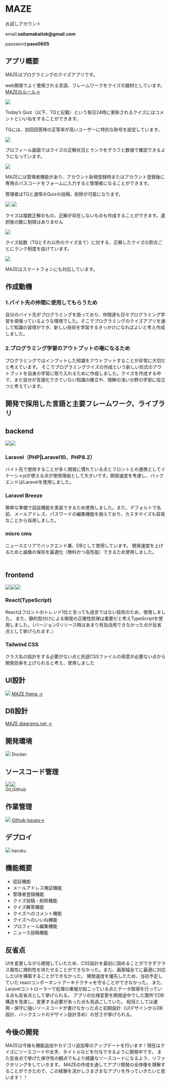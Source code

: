 <h1>MAZE</h1>
<p>お試しアカウント</p>
<p>email:<strong>saitamakaitok@gmail.com</strong></p>
<p>password:<strong>pass0605</strong></p>
<h2>アプリ概要</h2>
MAZEはプログラミングのクイズアプリです。

web開発でよく使用される言語、フレームワークをクイズの題材としています。
<a href="https://maze-p-quiz-272cda03fda0.herokuapp.com/">MAZEのルール→</a>

<img src="https://private-user-images.githubusercontent.com/134667077/311484121-0dc2634c-de51-495e-9583-8ff0d0809e00.png?jwt=eyJhbGciOiJIUzI1NiIsInR5cCI6IkpXVCJ9.eyJpc3MiOiJnaXRodWIuY29tIiwiYXVkIjoicmF3LmdpdGh1YnVzZXJjb250ZW50LmNvbSIsImtleSI6ImtleTUiLCJleHAiOjE3MTAwNDY2MjIsIm5iZiI6MTcxMDA0NjMyMiwicGF0aCI6Ii8xMzQ2NjcwNzcvMzExNDg0MTIxLTBkYzI2MzRjLWRlNTEtNDk1ZS05NTgzLThmZjBkMDgwOWUwMC5wbmc_WC1BbXotQWxnb3JpdGhtPUFXUzQtSE1BQy1TSEEyNTYmWC1BbXotQ3JlZGVudGlhbD1BS0lBVkNPRFlMU0E1M1BRSzRaQSUyRjIwMjQwMzEwJTJGdXMtZWFzdC0xJTJGczMlMkZhd3M0X3JlcXVlc3QmWC1BbXotRGF0ZT0yMDI0MDMxMFQwNDUyMDJaJlgtQW16LUV4cGlyZXM9MzAwJlgtQW16LVNpZ25hdHVyZT1kNGVhYzkxNDEwZTA1YzRmYjExZTQ5NDE3NjQwYzc0OTc1MzQyOWYzNmU2NGZjM2EzODAxZjI1NjQyZDcyZDkzJlgtQW16LVNpZ25lZEhlYWRlcnM9aG9zdCZhY3Rvcl9pZD0wJmtleV9pZD0wJnJlcG9faWQ9MCJ9.zy-ByoDEB5Xg0wCjFgJqgu1aXk8Nnc126hvFXCabANs"/>

Today’s Quiz（以下、TQと記載）という毎日24時に更新されるクイズにはコメントといいねをすることができます。

TQには、初回回答時の正答率が高いユーザーに特別な称号を設定しています。

<img src="https://private-user-images.githubusercontent.com/134667077/311484093-5c522afe-58e7-497a-96e9-c7cec7459a9b.png?jwt=eyJhbGciOiJIUzI1NiIsInR5cCI6IkpXVCJ9.eyJpc3MiOiJnaXRodWIuY29tIiwiYXVkIjoicmF3LmdpdGh1YnVzZXJjb250ZW50LmNvbSIsImtleSI6ImtleTUiLCJleHAiOjE3MTAwNDY2MjIsIm5iZiI6MTcxMDA0NjMyMiwicGF0aCI6Ii8xMzQ2NjcwNzcvMzExNDg0MDkzLTVjNTIyYWZlLTU4ZTctNDk3YS05NmU5LWM3Y2VjNzQ1OWE5Yi5wbmc_WC1BbXotQWxnb3JpdGhtPUFXUzQtSE1BQy1TSEEyNTYmWC1BbXotQ3JlZGVudGlhbD1BS0lBVkNPRFlMU0E1M1BRSzRaQSUyRjIwMjQwMzEwJTJGdXMtZWFzdC0xJTJGczMlMkZhd3M0X3JlcXVlc3QmWC1BbXotRGF0ZT0yMDI0MDMxMFQwNDUyMDJaJlgtQW16LUV4cGlyZXM9MzAwJlgtQW16LVNpZ25hdHVyZT0wNDIwNWQwOWFlMjFkNDUyOWVlOGY5NGM0NzRkYTU2MzRmNmE3ZThjZmE1MTNjZTM2NmE0OTA0YWFiMGUxM2RlJlgtQW16LVNpZ25lZEhlYWRlcnM9aG9zdCZhY3Rvcl9pZD0wJmtleV9pZD0wJnJlcG9faWQ9MCJ9.RPRdPcEWFJKsKnAkgBFpgM7aH_oKm7V_cFxMop6dqXA"/>

プロフィール画面ではクイズの正解状況とランクをグラフと数値で確認できるようになっています。

<img src="https://private-user-images.githubusercontent.com/134667077/311484091-32836f36-1a26-4d6e-967e-2cbb2c88d614.png?jwt=eyJhbGciOiJIUzI1NiIsInR5cCI6IkpXVCJ9.eyJpc3MiOiJnaXRodWIuY29tIiwiYXVkIjoicmF3LmdpdGh1YnVzZXJjb250ZW50LmNvbSIsImtleSI6ImtleTUiLCJleHAiOjE3MTAwNDY2MjIsIm5iZiI6MTcxMDA0NjMyMiwicGF0aCI6Ii8xMzQ2NjcwNzcvMzExNDg0MDkxLTMyODM2ZjM2LTFhMjYtNGQ2ZS05NjdlLTJjYmIyYzg4ZDYxNC5wbmc_WC1BbXotQWxnb3JpdGhtPUFXUzQtSE1BQy1TSEEyNTYmWC1BbXotQ3JlZGVudGlhbD1BS0lBVkNPRFlMU0E1M1BRSzRaQSUyRjIwMjQwMzEwJTJGdXMtZWFzdC0xJTJGczMlMkZhd3M0X3JlcXVlc3QmWC1BbXotRGF0ZT0yMDI0MDMxMFQwNDUyMDJaJlgtQW16LUV4cGlyZXM9MzAwJlgtQW16LVNpZ25hdHVyZT04YzNmODExNzQxZjZiNWI4OGVjZWYwYmUzNTc1YTBmYjVkNzVjOTViZjI5OGEzOTBiNWUzYmQ2ZTNiNzUwMTgwJlgtQW16LVNpZ25lZEhlYWRlcnM9aG9zdCZhY3Rvcl9pZD0wJmtleV9pZD0wJnJlcG9faWQ9MCJ9.FWG1eOv39YJYISFezdzVsoIa6-lZ3FODuz_9sg394AU"/>

MAZEには管理者機能があり、アカウント新規登録時またはアカウント登録後に専用のパスコードをフォームに入力すると管理者になることができます。

管理者はTQと通常のQuizの投稿、削除が可能になります。

<img src="https://private-user-images.githubusercontent.com/134667077/311484373-a5cfb23f-ff14-48a7-b94a-05536a2dd918.png?jwt=eyJhbGciOiJIUzI1NiIsInR5cCI6IkpXVCJ9.eyJpc3MiOiJnaXRodWIuY29tIiwiYXVkIjoicmF3LmdpdGh1YnVzZXJjb250ZW50LmNvbSIsImtleSI6ImtleTUiLCJleHAiOjE3MTAwNDY5NzIsIm5iZiI6MTcxMDA0NjY3MiwicGF0aCI6Ii8xMzQ2NjcwNzcvMzExNDg0MzczLWE1Y2ZiMjNmLWZmMTQtNDhhNy1iOTRhLTA1NTM2YTJkZDkxOC5wbmc_WC1BbXotQWxnb3JpdGhtPUFXUzQtSE1BQy1TSEEyNTYmWC1BbXotQ3JlZGVudGlhbD1BS0lBVkNPRFlMU0E1M1BRSzRaQSUyRjIwMjQwMzEwJTJGdXMtZWFzdC0xJTJGczMlMkZhd3M0X3JlcXVlc3QmWC1BbXotRGF0ZT0yMDI0MDMxMFQwNDU3NTJaJlgtQW16LUV4cGlyZXM9MzAwJlgtQW16LVNpZ25hdHVyZT1iZGUzZjBhYzZmOTc0NTY1ODhiNGRhYzkyMzNkZmRlNGIzZmQxMzk1ZTY3NmZhN2ZiYTM2OTUzNTVhMjdjNWYyJlgtQW16LVNpZ25lZEhlYWRlcnM9aG9zdCZhY3Rvcl9pZD0wJmtleV9pZD0wJnJlcG9faWQ9MCJ9.xxH6_7PcNUziVT8qz4Fyg0vdcIvz9IgPqoMmHtV_E3o"/>

<img src="https://private-user-images.githubusercontent.com/134667077/311484374-2467d7dd-2b42-4c7f-b293-782e8f72b1ef.png?jwt=eyJhbGciOiJIUzI1NiIsInR5cCI6IkpXVCJ9.eyJpc3MiOiJnaXRodWIuY29tIiwiYXVkIjoicmF3LmdpdGh1YnVzZXJjb250ZW50LmNvbSIsImtleSI6ImtleTUiLCJleHAiOjE3MTAwNDY5NzIsIm5iZiI6MTcxMDA0NjY3MiwicGF0aCI6Ii8xMzQ2NjcwNzcvMzExNDg0Mzc0LTI0NjdkN2RkLTJiNDItNGM3Zi1iMjkzLTc4MmU4ZjcyYjFlZi5wbmc_WC1BbXotQWxnb3JpdGhtPUFXUzQtSE1BQy1TSEEyNTYmWC1BbXotQ3JlZGVudGlhbD1BS0lBVkNPRFlMU0E1M1BRSzRaQSUyRjIwMjQwMzEwJTJGdXMtZWFzdC0xJTJGczMlMkZhd3M0X3JlcXVlc3QmWC1BbXotRGF0ZT0yMDI0MDMxMFQwNDU3NTJaJlgtQW16LUV4cGlyZXM9MzAwJlgtQW16LVNpZ25hdHVyZT0wZjY5YTQwNWFhNGY5NzgwZjg5MWIzNWIzMmM4OWNiZDcwYTQ5N2IzNjgzOTQwMjgwZTkzN2Q4ODQ1NzEyMzdkJlgtQW16LVNpZ25lZEhlYWRlcnM9aG9zdCZhY3Rvcl9pZD0wJmtleV9pZD0wJnJlcG9faWQ9MCJ9.hN5M102h3Pl719-IUz_o-vUP-ok2zMiVnHphq0d9H80"/>

クイズは複数正解のもの、正解が存在しないものも作成することができます。選択肢の数に制限はありません

<img src="https://private-user-images.githubusercontent.com/134667077/311484492-2c62f4f4-0eb2-4904-8a88-8cae1f077e5b.png?jwt=eyJhbGciOiJIUzI1NiIsInR5cCI6IkpXVCJ9.eyJpc3MiOiJnaXRodWIuY29tIiwiYXVkIjoicmF3LmdpdGh1YnVzZXJjb250ZW50LmNvbSIsImtleSI6ImtleTUiLCJleHAiOjE3MTAwNDcyMDAsIm5iZiI6MTcxMDA0NjkwMCwicGF0aCI6Ii8xMzQ2NjcwNzcvMzExNDg0NDkyLTJjNjJmNGY0LTBlYjItNDkwNC04YTg4LThjYWUxZjA3N2U1Yi5wbmc_WC1BbXotQWxnb3JpdGhtPUFXUzQtSE1BQy1TSEEyNTYmWC1BbXotQ3JlZGVudGlhbD1BS0lBVkNPRFlMU0E1M1BRSzRaQSUyRjIwMjQwMzEwJTJGdXMtZWFzdC0xJTJGczMlMkZhd3M0X3JlcXVlc3QmWC1BbXotRGF0ZT0yMDI0MDMxMFQwNTAxNDBaJlgtQW16LUV4cGlyZXM9MzAwJlgtQW16LVNpZ25hdHVyZT1kMTI0NDVkYjFiYzYzNmY3NzE2N2IzMjZhZjA0ZDQ1MDU4MDM5M2JiM2JhZDRlNWZkNWU5ZmRjMjk5YzA0ZjkyJlgtQW16LVNpZ25lZEhlYWRlcnM9aG9zdCZhY3Rvcl9pZD0wJmtleV9pZD0wJnJlcG9faWQ9MCJ9.EuTSRcukl-kZYiKFsJkD0cWUAqWLPDxGCoUiRUEloSQ"/>

クイズ総数（TQとそれ以外のクイズ全て）に対する、正解したクイズの割合ごとにランク制度を設けています。

<img src="https://private-user-images.githubusercontent.com/134667077/311484092-3bface23-c395-439d-9488-22e38d45d7c7.png?jwt=eyJhbGciOiJIUzI1NiIsInR5cCI6IkpXVCJ9.eyJpc3MiOiJnaXRodWIuY29tIiwiYXVkIjoicmF3LmdpdGh1YnVzZXJjb250ZW50LmNvbSIsImtleSI6ImtleTUiLCJleHAiOjE3MTAwNDY2MjIsIm5iZiI6MTcxMDA0NjMyMiwicGF0aCI6Ii8xMzQ2NjcwNzcvMzExNDg0MDkyLTNiZmFjZTIzLWMzOTUtNDM5ZC05NDg4LTIyZTM4ZDQ1ZDdjNy5wbmc_WC1BbXotQWxnb3JpdGhtPUFXUzQtSE1BQy1TSEEyNTYmWC1BbXotQ3JlZGVudGlhbD1BS0lBVkNPRFlMU0E1M1BRSzRaQSUyRjIwMjQwMzEwJTJGdXMtZWFzdC0xJTJGczMlMkZhd3M0X3JlcXVlc3QmWC1BbXotRGF0ZT0yMDI0MDMxMFQwNDUyMDJaJlgtQW16LUV4cGlyZXM9MzAwJlgtQW16LVNpZ25hdHVyZT00OWI5ZDJiNzM1MWM2NmM3N2U3ZjRmZjg2YjI3MjcwNzE4Nzc3ODQ1NjdkNzUyNDhiODljYmJmMjFkZDg1MWQ2JlgtQW16LVNpZ25lZEhlYWRlcnM9aG9zdCZhY3Rvcl9pZD0wJmtleV9pZD0wJnJlcG9faWQ9MCJ9.O6rwjUz1vyYt4titCYt9CWjACZRgJZZcjUzBD5NpOvM"/>

MAZEはスマートフォンにも対応しています。

<h2>作成動機</h2>
<h3>1.バイト先の仲間に使用してもらうため</h3>
自分のバイト先がプログラミングを扱っており、仲間達も日々プログラミング学習を頑張っているような環境でした。そこでプログラミングのクイズアプリを通して知識の習得ができ、新しい技術を学習するきっかけになればよいと考え作成しました。
<h3>2.プログラミング学習のアウトプットの場になるため</h3>
プログラミングではインプットした知識をアウトプットすることが非常に大切だと考えています。
そこでプログラミングクイズの作成という新しい形式のアウトプットを自身の学習に取り入れるために作成しました。クイズを作成する中で、まだ自分が言語化できていない知識の確立や、理解の浅い分野の学習に役立つと考えています。

<h2>開発で採用した言語と主要フレームワーク、ライブラリ</h2>
<h2>backend</h2>
<div><img src="https://skillicons.dev/icons?i=laravel"/><img src="https://skillicons.dev/icons?i=php"/></div>
<h3>Laravel（PHP|Laravel10、PHP8.2）</h3>
バイト先で使用することが多く開発に慣れている点とフロントとの連携としてイナーシャjsが使える点が使用理由として大きいです。開発速度を考慮し、バックエンドはLaravelを使用しました。
<h3>Laravel Breeze</h3>
<p>簡単な準備で認証機能を実装できるため使用しました。また、デフォルトで名前、メールアドレス、パスワードの編集機能を揃えており、カスタマイズも容易なことから採用しました。</p>
<h3>micro cms</h3>
<p>ニュースエリアでバックエンド兼、DBとして使用しています。
開発速度を上げるためと画像の保存を最適化（無料かつ高性能）できるため使用しました。</p>

<h2 style='margin-top:50px'>frontend</h2>
<div><img src="https://skillicons.dev/icons?i=react"/><img src="https://skillicons.dev/icons?i=typescript"/><img src="https://skillicons.dev/icons?i=tailwindcss"/></div>
<h3>React(TypeScript)</h3>
Reactはフロントのトレンド1位と言っても過言ではない技術のため、使用しました。
また、静的型付けによる開発の正確性担保は重要だと考えTypeScriptを使用しました。（バージョン0リリース時はあまり有効活用できなかった点が反省点として挙げられます、）
<h3>Tailwind CSS</h3>
クラス名の設計をする必要がない点と別途CSSファイルの用意が必要ない点から開発効率を上げられると考え、使用しました
<h2>UI設計</h2>
<img src="https://skillicons.dev/icons?i=figma"/>
<a href="https://www.figma.com/file/rTOCmtVnTgzjyaUkbRsBCC/MAZE?type=design&node-id=0%3A1&mode=design&t=KZAcbvdKJJJkKbJ1-1">MAZE figma →</a>
<h2>DB設計</h2>
<a href="https://drive.google.com/file/d/1JhOdsYf3hLMi7Dh6N_9TyyGacn2VgjZ_/view?usp=sharing">MAZE diagrams.net →</a>
<h2>開発環境</h2>
<img src="https://skillicons.dev/icons?i=docker"/>
Docker
<h2>ソースコード管理</h2>
<div><img src="https://skillicons.dev/icons?i=git"/><img src="https://skillicons.dev/icons?i=github"/></div>
Git,Github
<h2>作業管理</h2>
<img src="https://skillicons.dev/icons?i=github"/>
<a href="https://github.com/kaitokosuge/maze/issues">Github issues→</a>
<h2>デプロイ</h2>
<img src="https://skillicons.dev/icons?i=heroku"/>
heroku
<h2>機能概要</h2>
<ul>
    <li>認証機能</li>
    <li>メールアドレス検証機能</li>
    <li>管理者登録機能</li>
    <li>クイズ投稿・削除機能</li>
    <li>クイズ解答機能</li>
    <li>クイズへのコメント機能</li>
    <li>クイズへのいいね機能</li>
    <li>プロフィール編集機能</li>
    <li>ニュース投稿機能</li>
</ul>
<h2>反省点</h2>
UIを変更しながら開発していたため、CSS設計を最初に固めることができずクラス属性に規則性を持たせることができなかった。また、画面幅全てに最適に対応したUIを構築することができなかった。
開発速度を優先したため、当初予定していた reactコンポーネントアーキテクチャを守ることができなかった。
また、Laravelコントローラーで処理の重複が起こっている点とデータ取得を行っている点も反省点として挙げられる。
アプリの仕様変更を開発途中でした箇所でDB構造を見直し、変更する必要があった点も見過ごしていた。
総括としては運用・保守に強いソースコードが書けなかった点と初期設計（UIデザインからDB設計、バックエンドのデザイン設計含め）の甘さが挙げられる。

<h2>今後の開発</h2>
MAZEは今後も機能追加やカテゴリ追加等のアップデートを行います！現在はクイズにソースコードや太字、タイトルなどを付与できるように開発中です。
また反省点で挙げた保守性の観点でもより綺麗なソースコードになるよう、リファクタリングをしていきます。
MAZEの作成を通してアプリ開発の全体像を理解することができたので、この経験を活かしさまざまなアプリを作っていきたいと思います！！
